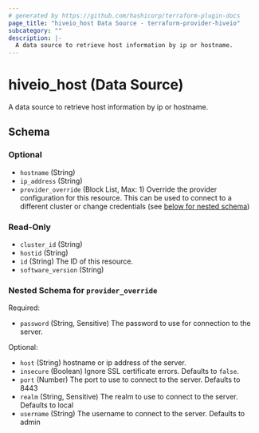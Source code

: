 ```yaml
---
# generated by https://github.com/hashicorp/terraform-plugin-docs
page_title: "hiveio_host Data Source - terraform-provider-hiveio"
subcategory: ""
description: |-
  A data source to retrieve host information by ip or hostname.
---
```


# hiveio_host (Data Source)

A data source to retrieve host information by ip or hostname.



<!-- schema generated by tfplugindocs -->
## Schema

### Optional

- `hostname` (String)
- `ip_address` (String)
- `provider_override` (Block List, Max: 1) Override the provider configuration for this resource.  This can be used to connect to a different cluster or change credentials (see [below for nested schema](#nestedblock--provider_override))

### Read-Only

- `cluster_id` (String)
- `hostid` (String)
- `id` (String) The ID of this resource.
- `software_version` (String)

<a id="nestedblock--provider_override"></a>
### Nested Schema for `provider_override`

Required:

- `password` (String, Sensitive) The password to use for connection to the server.

Optional:

- `host` (String) hostname or ip address of the server.
- `insecure` (Boolean) Ignore SSL certificate errors. Defaults to `false`.
- `port` (Number) The port to use to connect to the server. Defaults to 8443
- `realm` (String, Sensitive) The realm to use to connect to the server. Defaults to local
- `username` (String) The username to connect to the server. Defaults to admin
